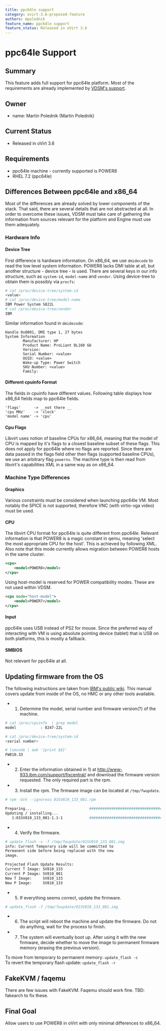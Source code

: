 ```yaml
---
title: ppc64le support
category: ovirt-3.6-proposed-feature
authors: mpolednik
feature_name: ppc64le support
feature_status: Released in oVirt 3.6
---
```


# ppc64le Support

## Summary

This feature adds full support for ppc64le platform. Most of the requirements are already implemented by [VDSM's support](/develop/release-management/features/vdsm/for-ppc64/).

## Owner

*   name: Martin Polednik (Martin Polednik)

## Current Status

*   Released in oVirt 3.6

## Requirements

*   ppc64le machine - currently supported is POWER8
*   RHEL 7.2 (ppc64le)

## Differences Between ppc64le and x86_64

Most of the differences are already solved by lower components of the stack. That said, there are several details that are not abstracted at all. In order to overcome these issues, VDSM must take care of gathering the information from sources relevant for the platform and Engine must use them adequately.

### Hardware Info

#### Device Tree

First difference is hardware information. On x86_64, we use `dmidecode` to read the low level system information. POWER8 lacks DMI table at all, but another structure - device tree - is used. There are several keys in our info structure, such as `system-id`, `model-name` and `vendor`. Using device-tree to obtain them is possibly via `procfs`:

```bash
# cat /proc/device-tree/system-id
<value>
# cat /proc/device-tree/model-name
IBM Power System S822L
# cat /proc/device-tree/vendor
IBM
````

Similar information found in `dmidecode`:

````
Handle 0x0001, DMI type 1, 27 bytes
System Information
        Manufacturer: HP
        Product Name: ProLiant DL160 G6
        Version:
        Serial Number: <value>
        UUID: <value>
        Wake-up Type: Power Switch
        SKU Number: <value>
        Family:
````

#### Different cpuinfo Format

The fields in cpuinfo have different values. Following table displays how x86_64 fields map to ppc64le fields.

````
'flags'      -> __not there __
'cpu MHz'    -> 'clock'
'model name' -> 'cpu'
````

#### Cpu Flags

Libvirt uses notion of baseline CPUs for x86_64, meaning that the model of CPU is mapped by it's flags to a closest baseline subset of these flags. This does not apply for ppc64le where no flags are reported. Since there are data passed in the flags field other then flags (supported baseline CPUs), we use an arbitrary flag `powernv`. The machine type is then read from libvirt's capabilities XML in a same way as on x86_64.

### Machine Type Differences

#### Graphics

Various constraints must be considered when launching ppc64le VM. Most notably the SPICE is not supported, therefore VNC (with virtio-vga video) must be used.

#### CPU

The libvirt CPU format for ppc64le is quite different from ppc64le. Relevant information is that POWER8 is a magic constant in qemu, meaning 'select the most appropriate CPU for the host'. This is achieved by following XML. Also note that this mode currently allows migration between POWER8 hosts in the same cluster.

````xml
<cpu>
    <model>POWER8</model>
</cpu>
````

Using host-model is reserved for POWER compatibility modes. These are not used within VDSM.

````xml
<cpu mode="host-model">
    <model>POWER7</model>
</cpu>
````

#### Input

ppc64le uses USB instead of PS2 for mouse. Since the preferred way of interacting with VM is using absolute pointing device (tablet) that is USB on both platforms, this is mostly a fallback.

#### SMBIOS

Not relevant for ppc64le at all.

## Updating firmware from the OS

The following instructions are taken from [IBM's public wiki](https://www.ibm.com/developerworks/community/wikis/home?lang=en#!/wiki/W51a7ffcf4dfd_4b40_9d82_446ebc23c550/page/Updating%20firmware%20on%20a%20Power%20system%20running%20Ubuntu). This manual covers update from inside of the OS, no HMC or any other tools available.

*   1) Determine the model, serial number and firmware version(?) of the machine.

```bash
# cat /proc/cpuinfo  | grep model
model           : 8247-22L

# cat /proc/device-tree/system-id
<serial number>

# lsmcode | awk '{print $6}'
FW810.33
````

*   2) Enter the information obtained in 1) at <http://www-933.ibm.com/support/fixcentral/> and download the firmware version requested. The only required part is the rpm.
*   3) Install the rpm. The firmware image can be located at `/tmp/fwupdate`.

````bash
# rpm -Uvh --ignoreos 01SV810_133_081.rpm

Preparing...                          ################################# [100%]
Updating / installing...
   1:01SV810_133_081-1.1-1            ################################# [100%]
````

*   4) Verify the firmware.

````bash
# update_flash -v -f /tmp/fwupdate/01SV810_133_081.img
info: Current Temporary side will be committed to
Permanent side before being replaced with the new
image.

Projected Flash Update Results:
Current T Image: SV810_133
Current P Image: SV810_081
New T Image:     SV810_133
New P Image:     SV810_133
````

*   5) If everything seems correct, update the firmware.

````bash
# update_flash -f /tmp/fwupdate/01SV810_133_081.img
````

*   6) The script will reboot the machine and update the firmware. Do not do anything, wait for the process to finish.
*   7) The system will eventually boot up. After using it with the new firmware, decide whether to move the image to permanent firmware memory (erasing the previous version).


To move from temporary to permanent memory: `update_flash -c`<br/>
To revert the temporary flash update: `update_flash -r`

## FakeKVM / faqemu

There are few issues with FakeKVM. Faqemu should work fine. TBD: fakearch to fix these.

## Final Goal

Allow users to use POWER8 in oVirt with only minimal differences to x86_64.
